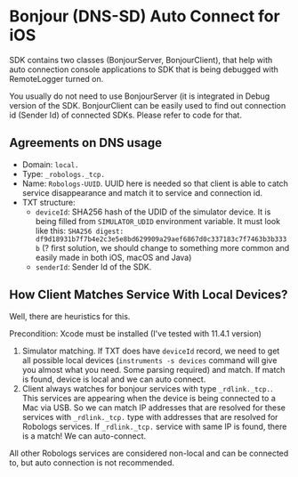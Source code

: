 # Bonjour (DNS-SD) Auto Connect for iOS

SDK contains two classes (BonjourServer, BonjourClient), that help with auto connection console applications to SDK that is being debugged with RemoteLogger turned on.

You usually do not need to use BonjourServer (it is integrated in Debug version of the SDK. BonjourClient can be easily used to find out connection id (Sender Id) of connected SDKs. Please refer to code for that.

## Agreements on DNS usage

- Domain: `local.`
- Type: `_robologs._tcp.`
- Name: `Robologs-UUID`. UUID here is needed so that client is able to catch service disappearance and match it to service and connection id.
- TXT structure:
  - `deviceId`: SHA256 hash of the UDID of the simulator device. It is being filled from `SIMULATOR_UDID` environment variable. It must look like this: `SHA256 digest: df9d18931b7f7b4e2c3e5e8bd629909a29aef6867d0c337183c7f7463b3b333b` (? first solution, we should change to something more common and easily made in both iOS, macOS and Java)
  - `senderId`: Sender Id of the SDK.

## How Client Matches Service With Local Devices?

Well, there are heuristics for this.

Precondition: Xcode must be installed (I've tested with 11.4.1 version)

1. Simulator matching. If TXT does have `deviceId` record, we need to get all possible local devices (`instruments -s devices` command will give you almost what you need. Some parsing required) and match. If match is found, device is local and we can auto connect.
2. Client always watches for bonjour services with type `_rdlink._tcp.`. This services are appearing when the device is being connected to a Mac via USB. So we can match IP addresses that are resolved for these services with `_rdlink._tcp.` type with addresses that are resolved for Robologs services. If `_rdlink._tcp.` service with same IP is found, there is a match! We can auto-connect.

All other Robologs services are considered non-local and can be connected to, but auto connection is not recommended.
